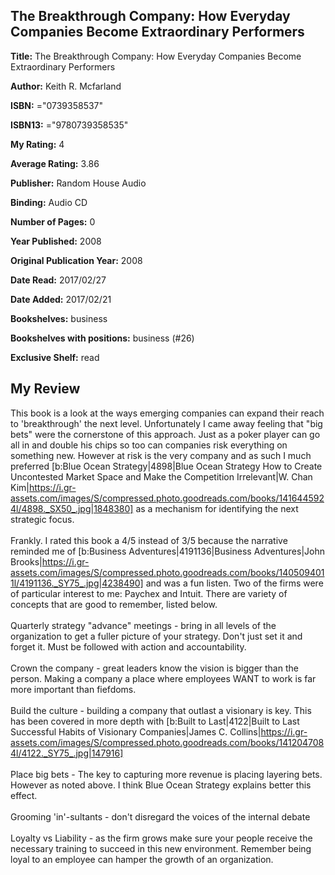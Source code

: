 ## The Breakthrough Company: How Everyday Companies Become Extraordinary Performers

**Title:** The Breakthrough Company: How Everyday Companies Become Extraordinary Performers

**Author:** Keith R. Mcfarland

**ISBN:** ="0739358537"

**ISBN13:** ="9780739358535"

**My Rating:** 4

**Average Rating:** 3.86

**Publisher:** Random House Audio

**Binding:** Audio CD

**Number of Pages:** 0

**Year Published:** 2008

**Original Publication Year:** 2008

**Date Read:** 2017/02/27

**Date Added:** 2017/02/21

**Bookshelves:** business

**Bookshelves with positions:** business (#26)

**Exclusive Shelf:** read


## My Review

This book is a look at the ways emerging companies can expand their reach to 'breakthrough' the next level. Unfortunately I came away feeling that "big bets" were the cornerstone of this approach. Just as a poker player can go all in and double his chips so too can companies risk everything on something new. However at risk is the very company and as such I much preferred [b:Blue Ocean Strategy|4898|Blue Ocean Strategy  How to Create Uncontested Market Space and Make the Competition Irrelevant|W. Chan Kim|https://i.gr-assets.com/images/S/compressed.photo.goodreads.com/books/1416445924l/4898._SX50_.jpg|1848380] as a mechanism for identifying the next strategic focus.<br/><br/>Frankly. I rated this book a 4/5 instead of 3/5 because the narrative reminded me of [b:Business Adventures|4191136|Business Adventures|John Brooks|https://i.gr-assets.com/images/S/compressed.photo.goodreads.com/books/1405094011l/4191136._SY75_.jpg|4238490] and was a fun listen. Two of the firms were of particular interest to me: Paychex and Intuit. There are variety of concepts that are good to remember, listed below.<br/><br/>Quarterly strategy "advance" meetings - bring in all levels of the organization to get a fuller picture of your strategy. Don't just set it and forget it. Must be followed with action and accountability.<br/><br/>Crown the company - great leaders know the vision is bigger than the person. Making a company a place where employees WANT to work is far more important than fiefdoms.<br/><br/>Build the culture - building a company that outlast a visionary is key. This has been covered in more depth with [b:Built to Last|4122|Built to Last  Successful Habits of Visionary Companies|James C. Collins|https://i.gr-assets.com/images/S/compressed.photo.goodreads.com/books/1412047084l/4122._SY75_.jpg|147916]<br/><br/>Place big bets - The key to capturing more revenue is placing layering bets. However as noted above. I think Blue Ocean Strategy explains better this effect.<br/><br/>Grooming 'in'-sultants - don't disregard the voices of the internal debate<br/><br/>Loyalty vs Liability - as the firm grows make sure your people receive the necessary training to succeed in this new environment. Remember being loyal to an employee can hamper the growth of an organization.
